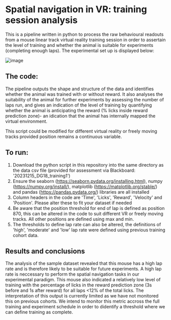 # Spatial navigation in VR: training session analysis 
This is a pipeline written in python to process the raw behavioural readouts from a mouse linear track virtual reality training session in order to assertain the level of training and whether the animal is suitable for experiments (completing enough laps). The experimental set up is displayed below: 

![image](https://github.com/EOakes01/SWBio_Assessment/assets/146095262/cde57654-442c-4a7a-805d-6d177c9d40a3)

## The code:
The pipeline outputs the shape and structure of the data and identifies whether the animal was trained with or without reward. It also analyses the suitability of the animal for further experiments by assessing the number of laps run, and gives an indication of the level of training by quantifying whether the animal is anticipating the reward (% licks inside reward prediction zone)- an idication that the animal has internally mapped the virtual environment. 

This script could be modified for different virtual reality or freely moving tracks provided position remains a continuous variable.

## To run: 
1. Download the python script in this repository into the same directory as the data csv file (provided for assessment via Blackboard: '20231215_DG18_training1') 
2. Ensure the seaborn (https://seaborn.pydata.org/installing.html), numpy (https://numpy.org/install/), matplotlib (https://matplotlib.org/stable/) and pandas (https://pandas.pydata.org/) libraries are all installed
3. Column headers in the code are 'Time', 'Licks', 'Reward', 'Velocity' and 'Position'. Please alter these to fit your dataset if needed
4. Be aware that the position threshold for end of lap is defined as position 870, this can be altered in the code to suit different VR or freely moving tracks. All other positions are defined using max and min.
5. The thresholds to define lap rate can also be altered, the definitions of 'high', 'moderate' and 'low' lap rate were defined using previous training cohort data.

## Results and conclusions 
The analysis of the sample dataset revealed that this mouse has a high lap rate and is therefore likely to be suitable for future experiments. A high lap rate is neccessary to perform the spatial navigation tasks in our experimental paradigm. 
This mouse also indicated a relatively low level of training with the percentage of licks in the reward prediction zone (3s before and 1s after reward) for all laps  <12% of the total licks. The interpretation of this output is currently limited as we have not monitored this on previous cohorts. We intend to monitor this metric accross the full training and experiment schedule in order to didentify a threshold where we can define training as complete. 
